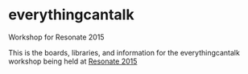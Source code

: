 # everythingcantalk
Workshop for Resonate 2015

This is the boards, libraries, and information for the everythingcantalk workshop being held at [Resonate 2015](http://resonate.io/2015/)
